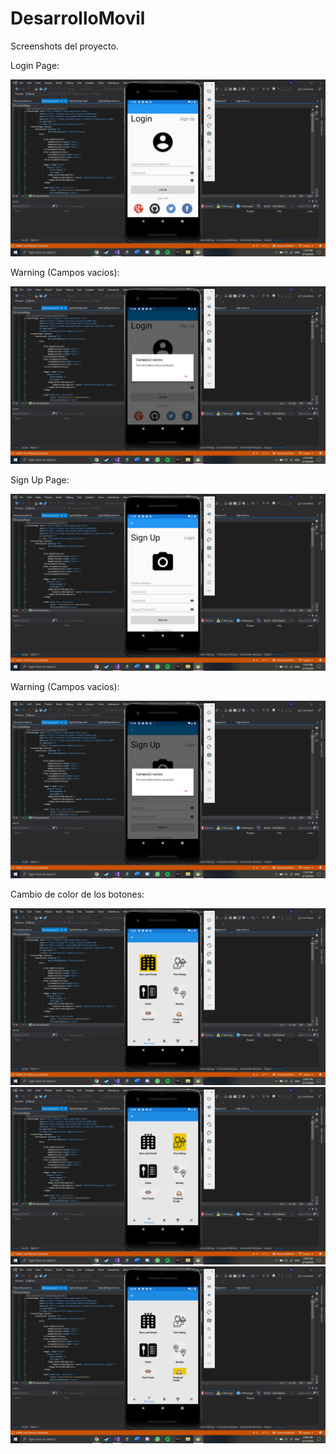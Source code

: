 # DesarrolloMovil
Screenshots del proyecto.

Login Page:

![](Images/Screenshot%20(11).png)


Warning (Campos vacios):

![](Images/Screenshot%20(12).png)


Sign Up Page:

![](Images/Screenshot%20(13).png)


Warning (Campos vacios):

![](Images/Screenshot%20(14).png)


Cambio de color de los botones:

![](Images/Screenshot%20(15).png)
![](Images/Screenshot%20(16).png)
![](Images/Screenshot%20(17).png)
